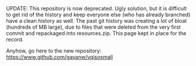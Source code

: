 UPDATE: This repository is now deprecated. Ugly solution, but it is difficult to get rid of the history and keep everyone else (who has already branched) have a clean history as well.  The past git history was creating a lot of bloat (hundreds of MB large), due to files that were deleted from the very first commit and repackaged into resources.zip. This page kept in place for the record.

Anyhow, go here to the new repository:
https://www.github.com/gavanw/vqisosmall
